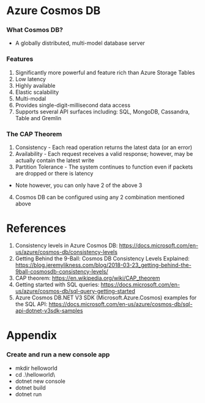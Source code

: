 # Azure Cosmos DB

### What Cosmos DB?
- A globally distributed, multi-model database server

### Features
1. Significantly more powerful and feature rich than Azure Storage Tables
2. Low latency
3. Highly available
4. Elastic scalability
5. Multi-modal
6. Provides single-digit-millisecond data access
7. Supports several API surfaces including: SQL, MongoDB, Cassandra, Table and Gremlin

### The CAP Theorem
1. Consistency - Each read operation returns the latest data (or an error)
2. Availability - Each request receives a valid response; however, may be actually contain the latest write
3. Partition Tolerance - The system continues to function even if packets are dropped or there is latency 
- Note however, you can only have 2 of the above 3
4. Cosmos DB can be configured using any 2 combination mentioned above

# References
1. Consistency levels in Azure Cosmos DB: https://docs.microsoft.com/en-us/azure/cosmos-db/consistency-levels
2. Getting Behind the 9-Ball: Cosmos DB Consistency Levels Explained: https://blog.jeremylikness.com/blog/2018-03-23_getting-behind-the-9ball-cosmosdb-consistency-levels/
3. CAP theorem: https://en.wikipedia.org/wiki/CAP_theorem
4. Getting started with SQL queries: https://docs.microsoft.com/en-us/azure/cosmos-db/sql-query-getting-started
5. Azure Cosmos DB.NET V3 SDK (Microsoft.Azure.Cosmos) examples for the SQL API: https://docs.microsoft.com/en-us/azure/cosmos-db/sql-api-dotnet-v3sdk-samples

# Appendix

### Create and run a new console app
- mkdir helloworld
- cd .\helloworld\
- dotnet new console
- dotnet build
- dotnet run